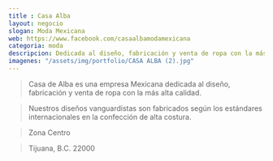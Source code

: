```yaml
---
title : Casa Alba
layout: negocio
slogan: Moda Mexicana
web: https://www.facebook.com/casaalbamodamexicana
categoria: moda
descripcion: Dedicada al diseño, fabricación y venta de ropa con la más alta calidad.
imagenes: "/assets/img/portfolio/CASA ALBA (2).jpg"
---
```


>Casa de Alba es una empresa Mexicana dedicada al diseño, fabricación y venta de ropa con la más alta calidad. 

>Nuestros diseños vanguardistas son fabricados según los estándares internacionales en la confección de alta costura.


>Zona Centro

>Tijuana, B.C. 22000
